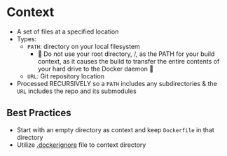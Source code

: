 # Context

- A set of files at a specified location
- Types:
    - `PATH`: directory on your local filesystem
        - 🚨 Do not use your root directory, /, as the PATH for your build context, as it causes the build to transfer the entire contents of your hard drive to the Docker daemon 🚨
    - `URL`: Git repository location
- Processed RECURSIVELY so a `PATH` includes any subdirectories & the `URL` includes the repo and its submodules

## Best Practices

- Start with an empty directory as context and keep `Dockerfile` in that directory
- Utilize [.dockerignore](https://docs.docker.com/engine/reference/builder/#dockerignore-file) file to context directory
